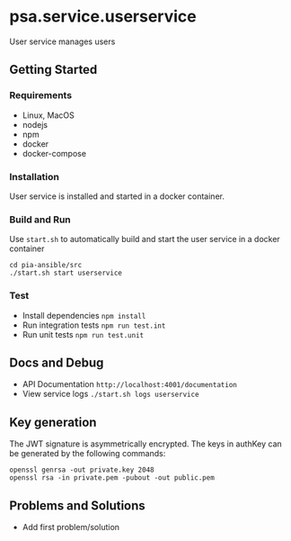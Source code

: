# psa.service.userservice

User service manages users

## Getting Started

### Requirements

- Linux, MacOS
- nodejs
- npm
- docker
- docker-compose

### Installation

User service is installed and started in a docker container.

### Build and Run

Use `start.sh` to automatically build and start the user service in a docker container

```
cd pia-ansible/src
./start.sh start userservice
```

### Test

- Install dependencies `npm install`
- Run integration tests `npm run test.int`
- Run unit tests `npm run test.unit`

## Docs and Debug

- API Documentation `http://localhost:4001/documentation`
- View service logs `./start.sh logs userservice`

## Key generation

The JWT signature is asymmetrically encrypted. The keys in authKey can be generated by the following commands:

```shell script
openssl genrsa -out private.key 2048
openssl rsa -in private.pem -pubout -out public.pem
```

## Problems and Solutions

- Add first problem/solution
